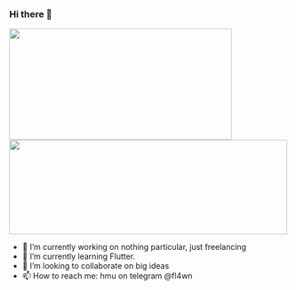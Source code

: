 ### Hi there 👋
<a href="https://www.youtube.com/watch?v=oHg5SJYRHA0">
  <img align="center" width="400" height="200px" src="https://github-readme-stats.vercel.app/api?username=flawnn&count_private=true&include_all_commits=true&show_icons=true&bg_color=30,e96443,904e95&title_color=fff&text_color=fff"/>
  <img align="center" width="500" height="170px" src="https://novatorem-iota-five.vercel.app/api/spotify"/>
</a> 


- 🔭 I’m currently working on nothing particular, just freelancing
- 🌱 I’m currently learning Flutter.
- 👯 I’m looking to collaborate on big ideas
- 📫 How to reach me: hmu on telegram @fl4wn

